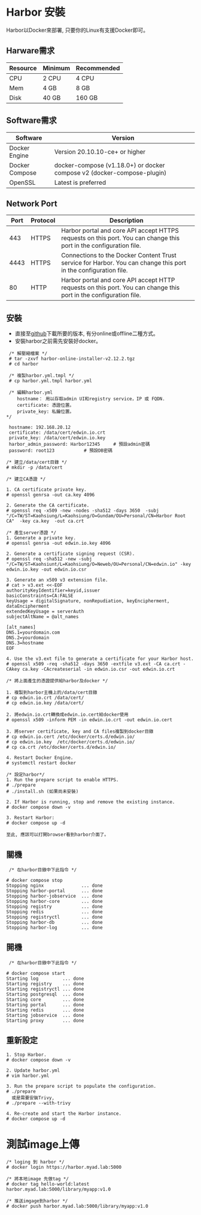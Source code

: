 # Harbor 安裝
Harbor以Docker來部署, 只要你的Linux有支援Docker即可。

## Harware需求

|Resource|Minimum|Recommended|
|--------|-------|-----------|
|CPU     |2 CPU  |4 CPU      |
|Mem     |4 GB   |8 GB       |
|Disk    |40 GB  |160 GB     |

## Software需求

|Software      |Version                       |
|--------------|------------------------------|
|Docker Engine |Version 20.10.10-ce+ or higher|
|Docker Compose|docker-compose (v1.18.0+) or docker compose v2 (docker-compose-plugin)|
|OpenSSL       |Latest is preferred           |

## Network Port

|Port|Protocol|Description|
|----|--------|-----------|
|443 |HTTPS   |Harbor portal and core API accept HTTPS requests on this port. You can change this port in the configuration file.|
|4443|HTTPS   |Connections to the Docker Content Trust service for Harbor. You can change this port in the configuration file.|
|80  |HTTP    |Harbor portal and core API accept HTTP requests on this port. You can change this port in the configuration file.|

## 安裝

*  直接至[github](https://github.com/goharbor/harbor/releases?page=1)下載所要的版本, 有分online或offline二種方式。
*  安裝harbor之前需先安裝好docker。
```shell
 /* 解壓縮檔案 */
 # tar -zxvf harbor-online-installer-v2.12.2.tgz 
 # cd harbor

 /* 複製harbor.yml.tmpl */
 # cp harbor.yml.tmpl harbor.yml

 /* 編輯harbor.yml 
    hostname： 用以存取admin UI和registry service，IP 或 FQDN.
    certificate: 憑證位置。
    private_key: 私鑰位置。           
*/

 hostname: 192.168.20.12
 certificate: /data/cert/edwin.io.crt
 private_key: /data/cert/edwin.io.key 
 harbor_admin_password: Harbor12345     # 預設admin密碼
 password: root123           # 預設DB密碼   

/* 建立/data/cert目錄 */
# mkdir -p /data/cert

/* 建立CA憑證 */

1. CA certificate private key.
# openssl genrsa -out ca.key 4096

2. Generate the CA certificate.
# openssl req -x509 -new -nodes -sha512 -days 3650  -subj "/C=TW/ST=Kaohsiung/L=Kaohsiung/O=Gundam/OU=Personal/CN=Harbor Root CA"  -key ca.key  -out ca.crt

/* 產生server憑證 */
1. Generate a private key.
# openssl genrsa -out edwin.io.key 4096

2. Generate a certificate signing request (CSR).
# openssl req -sha512 -new -subj "/C=TW/ST=Kaohsiunt/L=Kaohsiung/O=Neweb/OU=Personal/CN=edwin.io" -key edwin.io.key -out edwin.io.csr

3. Generate an x509 v3 extension file.
# cat > v3.ext <<-EOF
authorityKeyIdentifier=keyid,issuer
basicConstraints=CA:FALSE
keyUsage = digitalSignature, nonRepudiation, keyEncipherment, dataEncipherment
extendedKeyUsage = serverAuth
subjectAltName = @alt_names

[alt_names]
DNS.1=yourdomain.com
DNS.2=yourdomain
DNS.3=hostname
EOF

4. Use the v3.ext file to generate a certificate for your Harbor host.
# openssl x509 -req -sha512 -days 3650 -extfile v3.ext -CA ca.crt -CAkey ca.key -CAcreateserial -in edwin.io.csr -out edwin.io.crt

/* 將上面產生的憑證提供給harbor及docker */

1. 複製到harbor主機上的/data/cert目錄
# cp edwin.io.crt /data/cert/
# cp edwin.io.key /data/cert/

2. 將edwin.io.crt轉換成edwin.io.cert給docker使用
# openssl x509 -inform PEM -in edwin.io.crt -out edwin.io.cert

3. 將server certificate, key and CA files複製到docker目錄
# cp edwin.io.cert /etc/docker/certs.d/edwin.io/
# cp edwin.io.key  /etc/docker/certs.d/edwin.io/
# cp ca.crt /etc/docker/certs.d/edwin.io/

4. Restart Docker Engine.
# systemctl restart docker

/* 設定harbor*/
1. Run the prepare script to enable HTTPS.
# ./prepare
# ./install.sh (如果尚未安裝)

2. If Harbor is running, stop and remove the existing instance.
# docker compose down -v

3. Restart Harbor:
# docker compose up -d

至此, 應該可以打開browser看到harbor介面了。
```

## 關機
```shell
 /* 在harbor目錄中下此指令 */

# docker compose stop
Stopping nginx              ... done
Stopping harbor-portal      ... done
Stopping harbor-jobservice  ... done
Stopping harbor-core        ... done
Stopping registry           ... done
Stopping redis              ... done
Stopping registryctl        ... done
Stopping harbor-db          ... done
Stopping harbor-log         ... done
```

## 開機
```shell
 /* 在harbor目錄中下此指令 */

# docker compose start
Starting log         ... done
Starting registry    ... done
Starting registryctl ... done
Starting postgresql  ... done
Starting core        ... done
Starting portal      ... done
Starting redis       ... done
Starting jobservice  ... done
Starting proxy       ... done
```

## 重新設定
```shell
1. Stop Harbor.
# docker compose down -v

2. Update harbor.yml
# vim harbor.yml

3. Run the prepare script to populate the configuration.
# ./prepare
  或是需要安裝Trivy,
# ./prepare --with-trivy

4. Re-create and start the Harbor instance.
# docker compose up -d

```

# 測試image上傳
```shell
/* loging 到 harbor */
# docker login https://harbor.myad.lab:5000

/* 將本地image 先做tag */
# docker tag hello-world:latest harbor.myad.lab:5000/library/myapp:v1.0

/* 推送imgage到harbor */
# docker push harbor.myad.lab:5000/library/myapp:v1.0




